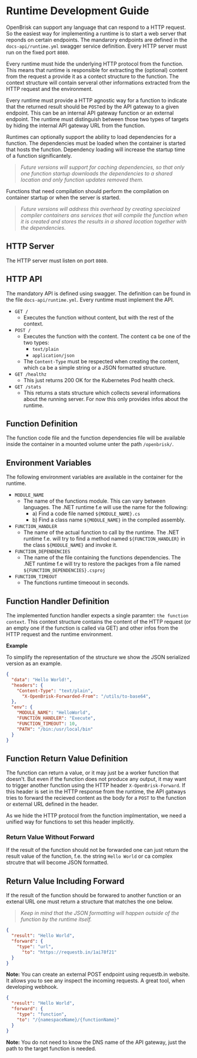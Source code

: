 # Runtime Development Guide

OpenBrisk can support any language that can respond to a HTTP request.
So the easiest way for implementing a runtime is to start a web server
that reponds on certain endpoints. The mandarory endpoints are defined 
in the `docs-api/runtime.yml` swagger service definition. Every HTTP
server must run on the fixed port `8080`.

Every runtime must hide the underlying HTTP protocol from the function.
This means that runtime is responsible for extracting the (optional)
content from the request a provide it as a contect structure to the
function. The context structure will contain serveral other informations
extracted from the HTTP request and the environment.

Every runtime must provide a HTTP agnostic way for a function to indicate
that the returned result should be `POST`ed by the API gateway to a given 
endpoint. This can be an internal API gateway function or an external 
endpoint. The runtime must distinguish between those two types of targets
by hiding the internal API gateway URL from the function.

Runtimes can optionally support the ability to load dependencies for a 
function. The dependencies must be loaded when the container is started
that hosts the function. Dependency loading will increase the startup
time of a function significantely. 

> _Future versions will support for caching dependencies, so that only one 
> function startup downloads the dependencies to a shared location and only 
> function updates removed them._

Functions that need compilation should perform the compilation on container
startup or when the server is started.

> _Future versions will address this overhead by creating speciaized compiler
> containers ans services that will compile the function when it is created
> and stores the results in a shared location together with the dependencies._

## HTTP Server

The HTTP server must listen on port `8080`. 

## HTTP API

The mandatory API is defined using swagger. The definition can be found in 
the file `docs-api/runtime.yml`. Every runtime must implement the API.

- `GET /`
	- Executes the function without content, but with the rest of the context.
- `POST /`
	- Executes the function with the content. The content ca be one of the two types:
		- `text/plain`
		- `application/json`
	- The `Content-Type` must be respected when creating the content, which ca be
	  a simple string or a JSON formatted structure.
- `GET /healthz`
	- This just returns 200 OK for the Kubernetes Pod health check.
- `GET /stats`
	- This returns a stats structure which collects several informations about
	  the running server. For now this only provides infos about the runtime.

## Function Definition

The function code file and the function dependencies file will be available 
inside the container in a mounted volume unter the path `/openbrisk/`.

## Environment Variables

The following environment variables are available in the container for the
runtime.

- `MODULE_NAME`
	- The name of the functions module. This can vary between languages. The .NET 
      runtime f.e will use the name for the following:
		- a) Find a code file named `${MODULE_NAME}.cs`
		- b) Find a class name `${MODULE_NAME}` in the compiled assembly.
- `FUNCTION_HANDLER`
	- The name of the actual function to call by the runtime. The .NET runtime f.e.
	  will try to find a method named `${FUNCTION_HANDLER}` in the class `${MODULE_NAME}`
	  and invoke it.
- `FUNCTION_DEPENDENCIES`
	- The name of the file containing the functions dependencies. The .NET runtime
	  f.e will try to restore the packges from a file named `${FUNCTION_DEPENDENCIES}.csproj`
- `FUNCTION_TIMEOUT`
	- The functions runtime timeoout in seconds.

## Function Handler Definition

The implemented function handler expects a single paramter: `the function context`.
This context structure contains the content of the HTTP request (or an empty one if
the function is called via GET) and other infos from the HTTP request and the runtime
environment.

**Example**

To simplify the representation of the structure we show the JSON serialized version
as an example.

```json
{
  "data": "Hello World!",
  "headers": {
    "Content-Type": "text/plain",
      "X-OpenBrisk-Forwarded-From": "/utils/to-base64",
  },
  "env": {
    "MODULE_NAME": "HelloWorld",
    "FUNCTION_HANDLER": "Execute",
    "FUNCTION_TIMEOUT": 10,
    "PATH": "/bin:/usr/local/bin"
  }
}
```

## Function Return Value Definition

The function can return a value, or it may just be a worker function that doesn't.
But even if the function does not produce any output, it may want to trigger another
function using the HTTP header `X-OpenBrisk-Forward`. If this header is set in the
HTTP response from the runtime, the API gatways tries to forward the recieved content
as the body for a `POST` to the function or external URL defined in the header.

As we hide the HTTP protocol from the function implmentation, we need a unified way
for functions to set this header implicitly.

### Return Value Without Forward

If the result of the function should not be forwarded one can just return the result
value of the function, f.e. the string `Hello World` or ca complex strcutre that will
become JSON formatted.

## Return Value Including Forward

If the result of the function should be forwared to another function or an extenal
URL one must return a structure that matches the one below. 

> _Keep in mind that the JSON formatting will happen outside of the function by the 
> runtime itself._

```json
{
  "result": "Hello World",
  "forward": {
    "type": "url",
      "to": "https://requestb.in/1ai78f21"
  }
}
```

**Note:** You can create an external POST endpoint using requestb.in website. It allows
you to see any inspect the incoming requests. A great tool, when developing webhook.

```json
{
  "result": "Hello World",
  "forward": {
    "type": "function",
    "to": "/{namespaceName}/{functionName}"
  }	
}
```

**Note:** You do not need to know the DNS name of the API gateway, just the path to
the target function is needed.